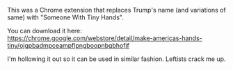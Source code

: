 This was a Chrome extension that replaces Trump's name (and variations of same) with "Someone With Tiny Hands".

You can download it here: https://chrome.google.com/webstore/detail/make-americas-hands-tiny/ojgpbadmpceampflpngboopnbgbhofjf


I'm hollowing it out so it can be used in similar fashion. Leftists crack me up. 

